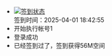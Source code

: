 - [![签到状态](https://github.com/p7wm/Cloud189-Actions/actions/workflows/main.yml/badge.svg?branch=main)](https://github.com/p7wm/Cloud189-Actions/actions/workflows/main.yml) <br> 签到时间：2025-04-01 18:42:55
- 开始执行帐号1
- 登录成功
- 已经签到过了，签到获得56M空间
